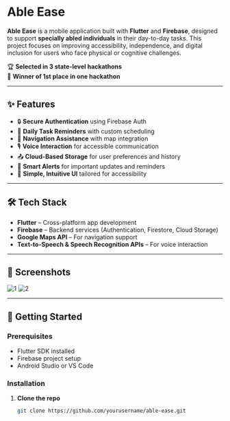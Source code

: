 # Able Ease

**Able Ease** is a mobile application built with **Flutter** and **Firebase**, designed to support **specially abled individuals** in their day-to-day tasks. This project focuses on improving accessibility, independence, and digital inclusion for users who face physical or cognitive challenges.

🏆 **Selected in 3 state-level hackathons**  
🥇 **Winner of 1st place in one hackathon**

---

## ✨ Features

- 🔒 **Secure Authentication** using Firebase Auth
- 📅 **Daily Task Reminders** with custom scheduling
- 📍 **Navigation Assistance** with map integration
- 🎙️ **Voice Interaction** for accessible communication
- 📤 **Cloud-Based Storage** for user preferences and history
- 🔔 **Smart Alerts** for important updates and reminders
- 🧩 **Simple, Intuitive UI** tailored for accessibility

---

## 🛠️ Tech Stack

- **Flutter** – Cross-platform app development
- **Firebase** – Backend services (Authentication, Firestore, Cloud Storage)
- **Google Maps API** – For navigation support
- **Text-to-Speech & Speech Recognition APIs** – For voice interaction

---

## 📸 Screenshots

![1](https://github.com/user-attachments/assets/c086b77e-0b45-4267-b35f-7d99d56d57f3)
![2](https://github.com/user-attachments/assets/5b30fcfc-9cd0-4359-8b35-54d3a15675eb)



---

## 🚀 Getting Started

### Prerequisites

- Flutter SDK installed
- Firebase project setup
- Android Studio or VS Code

### Installation

1. **Clone the repo**
   ```bash
   git clone https://github.com/yourusername/able-ease.git
